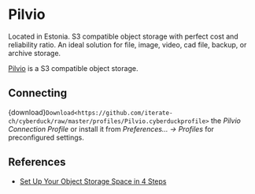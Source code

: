 Pilvio
====

Located in Estonia. S3 compatible object storage with perfect cost and reliability ratio. An ideal solution for file, image, video, cad file, backup, or archive storage.

[Pilvio](https://pilvio.com/) is a S3 compatible object storage.

## Connecting

{download}`Download<https://github.com/iterate-ch/cyberduck/raw/master/profiles/Pilvio.cyberduckprofile>` the *Pilvio Connection Profile* or install it from *Preferences… → Profiles* for preconfigured settings.

## References

- [Set Up Your Object Storage Space in 4 Steps](https://blog.pilw.io/set-up-your-object-storage-space-in-4-steps/)